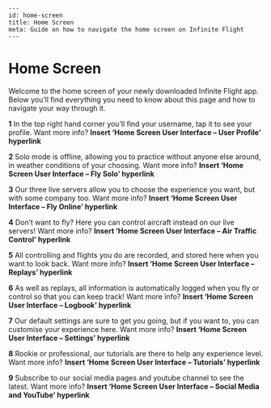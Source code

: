 ```
---
id: home-screen
title: Home Screen
meta: Guide on how to navigate the home screen on Infinite Flight
---
```

# Home Screen

Welcome to the home screen of your newly downloaded Infinite Flight app. Below you’ll find everything you need to know about this page and how to navigate your way through it.

 

**1**        In the top right hand corner you’ll find your username, tap it to see your profile. Want more info? **Insert ‘Home Screen User Interface – User Profile’ hyperlink**

 

**2**        Solo mode is offline, allowing you to practice without anyone else around, in weather conditions of your choosing. Want more info? **Insert ‘Home Screen User Interface – Fly Solo’ hyperlink**

 

**3**        Our three live servers allow you to choose the experience you want, but with some company too. Want more info? **Insert ‘Home Screen User Interface – Fly Online’ hyperlink**

 

**4**        Don’t want to fly? Here you can control aircraft instead on our live servers! Want more info? **Insert ‘Home Screen User Interface – Air Traffic Control’ hyperlink**

 

**5**        All controlling and flights you do are recorded, and stored here when you want to look back. Want more info? **Insert ‘Home Screen User Interface – Replays’ hyperlink**

 

**6**        As well as replays, all information is automatically logged when you fly or control so that you can keep track! Want more info? **Insert ‘Home Screen User Interface – Logbook’ hyperlink**

 

**7**        Our default settings are sure to get you going, but if you want to, you can customise your experience here. Want more info? **Insert ‘Home Screen User Interface – Settings’ hyperlink**

 

**8**        Rookie or professional, our tutorials are there to help any experience level. Want more info? **Insert ‘Home Screen User Interface – Tutorials’ hyperlink**

 

**9**        Subscribe to our social media pages and youtube channel to see the latest. Want more info? **Insert ‘Home Screen User Interface – Social Media and YouTube’ hyperlink**

 